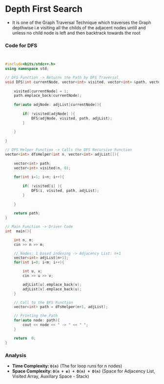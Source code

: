 # Depth First Search

- It is one of the Graph Traversal Technique which traverses the Graph depthwise i.e visiting all the childs of the adjacent nodes untill and unless no child node is left and then backtrack towards the root

### Code for DFS

``` cpp


#include<bits/stdc++.h>
using namespace std;

// DFS Function -> Returns the Path by DFS Traversal
void DFS(int currentNode, vector<int> visited, vector<int> &path, vector<int> adjList[]){
    
    visited[currentNode] = 1;
    path.emplace_back(currentNode);
    
    for(auto adjNode: adjList[currentNode]){
        
        if( !visited[adjNode] ){
            DFS(adjNode, visited, path, adjList);
        }
        
    }
    
}

// DFS Helper Function -> Calls the DFS Recursive Function
vector<int> dfsHelper(int n, vector<int> adjList[]){
    
    vector<int> path;
    vector<int> visited(n, 0);
    
    for(int i=1; i<n; i++){
        
        if( !visited[i] ){
            DFS(i, visited, path, adjList);
        }
        
    }
    
    return path;
}

// Main Function -> Driver Code
int  main(){

    int n, m;
    cin >> n >> m;

    // Nodes: 1 based indexing -> Adjacency List: n+1
    vector<int> adjList[n+1];
    for(int i=0; i<m; i++){

        int u, v;
        cin >> u >> v;

        adjList[u].emplace_back(v);
        adjList[v].emplace_back(u);
    }

    // Call to the BFS Function
    vector<int> path = dfsHelper(n+1, adjList);

    // Printing the Path
    for(auto node: path){
        cout << node << " -> " << " ";
    }

    return  0;
}

```

### Analysis

- **Time Complexity: `O(n)`** (The for loop runs for n nodes)
- **Space Complexity: `O(n + e) + O(n) + O(n)`** (Space for Adjacency List, Visited Array, Auxillary Space - Stack)

